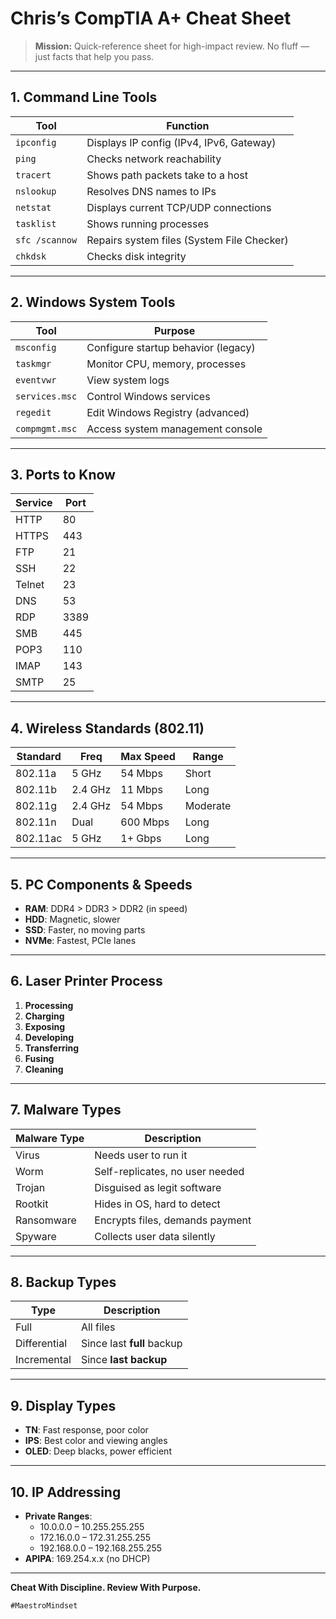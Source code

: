 # Chris’s CompTIA A+ Cheat Sheet

> **Mission:** Quick-reference sheet for high-impact review. No fluff — just facts that help you pass.

---

## 1. **Command Line Tools**

| Tool       | Function                                      |
|------------|-----------------------------------------------|
| `ipconfig` | Displays IP config (IPv4, IPv6, Gateway)       |
| `ping`     | Checks network reachability                   |
| `tracert`  | Shows path packets take to a host             |
| `nslookup` | Resolves DNS names to IPs                     |
| `netstat`  | Displays current TCP/UDP connections          |
| `tasklist` | Shows running processes                       |
| `sfc /scannow` | Repairs system files (System File Checker)|
| `chkdsk`   | Checks disk integrity                         |

---

## 2. **Windows System Tools**

| Tool         | Purpose                                   |
|--------------|-------------------------------------------|
| `msconfig`   | Configure startup behavior (legacy)       |
| `taskmgr`    | Monitor CPU, memory, processes            |
| `eventvwr`   | View system logs                          |
| `services.msc` | Control Windows services                |
| `regedit`    | Edit Windows Registry (advanced)          |
| `compmgmt.msc` | Access system management console        |

---

## 3. **Ports to Know**

| Service     | Port |
|-------------|------|
| HTTP        | 80   |
| HTTPS       | 443  |
| FTP         | 21   |
| SSH         | 22   |
| Telnet      | 23   |
| DNS         | 53   |
| RDP         | 3389 |
| SMB         | 445  |
| POP3        | 110  |
| IMAP        | 143  |
| SMTP        | 25   |

---

## 4. **Wireless Standards (802.11)**

| Standard | Freq | Max Speed | Range    |
|----------|------|-----------|----------|
| 802.11a  | 5 GHz | 54 Mbps   | Short    |
| 802.11b  | 2.4 GHz | 11 Mbps | Long     |
| 802.11g  | 2.4 GHz | 54 Mbps | Moderate |
| 802.11n  | Dual | 600 Mbps  | Long     |
| 802.11ac | 5 GHz | 1+ Gbps   | Long     |

---

## 5. **PC Components & Speeds**

- **RAM**: DDR4 > DDR3 > DDR2 (in speed)
- **HDD**: Magnetic, slower
- **SSD**: Faster, no moving parts
- **NVMe**: Fastest, PCIe lanes

---

## 6. **Laser Printer Process**

1. **Processing**
2. **Charging**
3. **Exposing**
4. **Developing**
5. **Transferring**
6. **Fusing**
7. **Cleaning**

---

## 7. **Malware Types**

| Malware Type | Description                            |
|--------------|----------------------------------------|
| Virus        | Needs user to run it                   |
| Worm         | Self-replicates, no user needed        |
| Trojan       | Disguised as legit software            |
| Rootkit      | Hides in OS, hard to detect            |
| Ransomware   | Encrypts files, demands payment        |
| Spyware      | Collects user data silently            |

---

## 8. **Backup Types**

| Type     | Description                    |
|----------|--------------------------------|
| Full     | All files                      |
| Differential | Since last **full** backup |
| Incremental | Since **last backup**       |

---

## 9. **Display Types**

- **TN**: Fast response, poor color
- **IPS**: Best color and viewing angles
- **OLED**: Deep blacks, power efficient

---

## 10. **IP Addressing**

- **Private Ranges**:
  - 10.0.0.0 – 10.255.255.255
  - 172.16.0.0 – 172.31.255.255
  - 192.168.0.0 – 192.168.255.255
- **APIPA**: 169.254.x.x (no DHCP)

---

**Cheat With Discipline. Review With Purpose.**

`#MaestroMindset`
